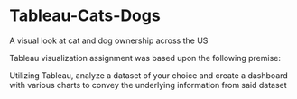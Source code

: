 # Tableau-Cats-Dogs

A visual look at cat and dog ownership across the US

Tableau visualization assignment was based upon the following premise:

Utilizing Tableau, analyze a dataset of your choice and create a dashboard with various charts to convey the underlying information from said dataset 

